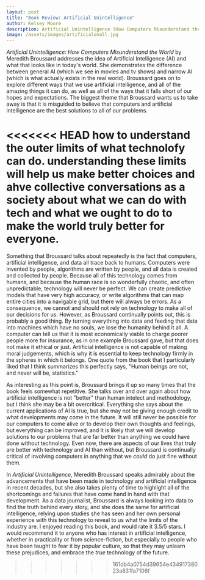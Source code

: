 ```yaml
---
layout: post
title: "Book Review: Artificial Unintelligence"
author: Kelsey Moore
description: Artificial Unintelligence (How Computers Misunderstand the World) by Meredith Broussard
image: /assets/images/artificialsmall.jpg
---
```


*Artificial Unintelligence: How Computers Misunderstand the World* by Meredith Broussard addresses the idea of Artificial Intelligence (AI) and what that looks like in today's world. She demonstrates the difference between general AI (which we see in movies and tv shows) and narrow AI (which is what actually exists in the real world). Broussard goes on to explore different ways that we use artificial intelligence, and all of the amazing things it can do, as well as all of the ways that it falls short of our hopes and expectations. The biggest theme that Broussard wants us to take away is that it is misguided to believe that computers and artificial intelligence are the best solutions to all of our problems.

<<<<<<< HEAD
how to understand the outer limits of what technolofy can do. understanding these limits will help us make better choices and ahve collective conversations as a society
about what we can do with tech and what we ought to do to make the world truly better for everyone.
=======
Something that Broussard talks about repeatedly is the fact that computers, artificial intelligence, and data all trace back to humans. Computers were invented by people, algorithms are written by people, and all data is created and collected by people. Because all of this technology comes from humans, and because the human race is so wonderfully chaotic, and often unpredictable, technology will never be perfect. We can create predictive models that have very high accuracy, or write algorithms that can map entire cities into a navigable grid, but there will always be errors. As a consequence, we cannot and should not rely on technology to make all of our decisions for us. However, as Broussard continually points out, this is probably a good thing. By turning everything into data and feeding that data into machines which have no souls, we lose the humanity behind it all. A computer can tell us that it is most economically viable to charge poorer people more for insurance, as in one example Broussard gave, but that does not make it ethical or just. Artificial intelligence is not capable of making moral judgements, which is why it is essential to keep technology firmly in the spheres in which it belongs. One quote from the book that I particularly liked that I think summarizes this perfectly says, "Human beings are not, and never will be, statistics."

As interesting as this point is, Broussard brings it up so many times that the book feels somewhat repetitive. She talks over and over again about how artificial intelligence is not "better" than human intelect and methodology, but I think she may be a bit overcritical. Everything she says about the current applications of AI is true, but she may not be giving enough credit to what developments may come in the future. It will still never be possible for our computers to come alive or to develop their own thoughts and feelings, but everything can be improved, and it is likely that we will develop solutions to our problems that are far better than anything we could have done without technology. Even now, there are aspects of our lives that truly are better with technology and AI than without, but Broussard is continually critical of involving computers in anything that we *could* do just fine without them. 

In *Artificial Unintelligence*, Meredith Broussard speaks admirably about the advancements that have been made in technology and artificial intelligence in recent decades, but she also takes plenty of time to highlight all of the shortcomings and failures that have come hand in hand with that development. As a data journalist, Broussard is always looking into data to find the truth behind every story, and she does the same for artificial intelligence, relying upon studies she has seen and her own personal experience with this technology to reveal to us what the limits of the industry are. I enjoyed reading this book, and would rate it 3.5/5 stars. I would recommend it to anyone who has interest in artificial intelligence, whether in practicality or from science-fiction, but especially to people who have been taught to fear it by popular culture, so that they may unlearn these prejudices, and embrace the *true* technology of the future.
>>>>>>> 161db4a0754d39654e43491738023a831fa7106f
